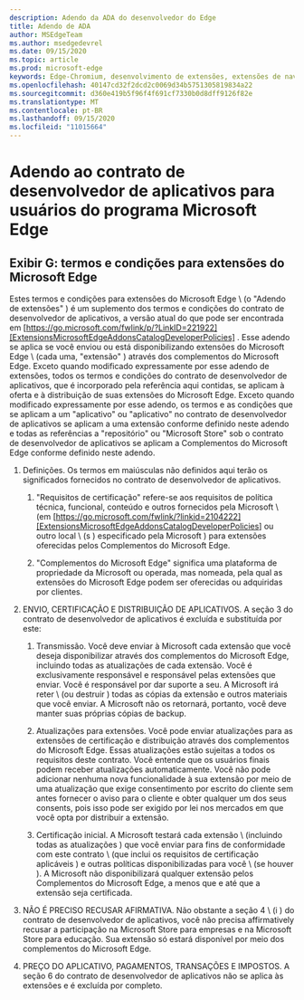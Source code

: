 ```yaml
---
description: Adendo da ADA do desenvolvedor do Edge
title: Adendo de ADA
author: MSEdgeTeam
ms.author: msedgedevrel
ms.date: 09/15/2020
ms.topic: article
ms.prod: microsoft-edge
keywords: Edge-Chromium, desenvolvimento de extensões, extensões de navegador, Complementos, centro de parceiros, desenvolvedor
ms.openlocfilehash: 40147cd32f2dcd2c0069d34b5751305819834a22
ms.sourcegitcommit: d360e419b5f96f4f691cf7330b0d8dff9126f82e
ms.translationtype: MT
ms.contentlocale: pt-BR
ms.lasthandoff: 09/15/2020
ms.locfileid: "11015664"
---
```

# Adendo ao contrato de desenvolvedor de aplicativos para usuários do programa Microsoft Edge  

## Exibir G: termos e condições para extensões do Microsoft Edge  

Estes termos e condições para extensões do Microsoft Edge \ (o "Adendo de extensões" \) é um suplemento dos termos e condições do contrato de desenvolvedor de aplicativos, a versão atual do que pode ser encontrada em [https://go.microsoft.com/fwlink/p/?LinkID=221922][ExtensionsMicrosoftEdgeAddonsCatalogDeveloperPolicies] .  Esse adendo se aplica se você enviou ou está disponibilizando extensões do Microsoft Edge \ (cada uma, "extensão" \) através dos complementos do Microsoft Edge.  Exceto quando modificado expressamente por esse adendo de extensões, todos os termos e condições do contrato de desenvolvedor de aplicativos, que é incorporado pela referência aqui contidas, se aplicam à oferta e à distribuição de suas extensões do Microsoft Edge.  Exceto quando modificado expressamente por esse adendo, os termos e as condições que se aplicam a um "aplicativo" ou "aplicativo" no contrato de desenvolvedor de aplicativos se aplicam a uma extensão conforme definido neste adendo e todas as referências a "repositório" ou "Microsoft Store" sob o contrato de desenvolvedor de aplicativos se aplicam a Complementos do Microsoft Edge conforme definido neste adendo.  

1.  Definições.  Os termos em maiúsculas não definidos aqui terão os significados fornecidos no contrato de desenvolvedor de aplicativos.  

    1.  "Requisitos de certificação" refere-se aos requisitos de política técnica, funcional, conteúdo e outros fornecidos pela Microsoft \ (em [https://go.microsoft.com/fwlink/?linkid=2104222][ExtensionsMicrosoftEdgeAddonsCatalogDeveloperPolicies] ou outro local \ (s \) especificado pela Microsoft \) para extensões oferecidas pelos Complementos do Microsoft Edge.  

    1.  "Complementos do Microsoft Edge" significa uma plataforma de propriedade da Microsoft ou operada, mas nomeada, pela qual as extensões do Microsoft Edge podem ser oferecidas ou adquiridas por clientes.

1.  ENVIO, CERTIFICAÇÃO E DISTRIBUIÇÃO DE APLICATIVOS.  A seção 3 do contrato de desenvolvedor de aplicativos é excluída e substituída por este:  

    1.  Transmissão.  Você deve enviar à Microsoft cada extensão que você deseja disponibilizar através dos complementos do Microsoft Edge, incluindo todas as atualizações de cada extensão.  Você é exclusivamente responsável e responsável pelas extensões que enviar.  Você é responsável por dar suporte a seu.  A Microsoft irá reter \ (ou destruir \) todas as cópias da extensão e outros materiais que você enviar.  A Microsoft não os retornará, portanto, você deve manter suas próprias cópias de backup.  

    1.  Atualizações para extensões.  Você pode enviar atualizações para as extensões de certificação e distribuição através dos complementos do Microsoft Edge.  Essas atualizações estão sujeitas a todos os requisitos deste contrato.  Você entende que os usuários finais podem receber atualizações automaticamente.  Você não pode adicionar nenhuma nova funcionalidade à sua extensão por meio de uma atualização que exige consentimento por escrito do cliente sem antes fornecer o aviso para o cliente e obter qualquer um dos seus consents, pois isso pode ser exigido por lei nos mercados em que você opta por distribuir a extensão.  

    1.  Certificação inicial.  A Microsoft testará cada extensão \ (incluindo todas as atualizações \) que você enviar para fins de conformidade com este contrato \ (que inclui os requisitos de certificação aplicáveis \) e outras políticas disponibilizadas para você \ (se houver \).  A Microsoft não disponibilizará qualquer extensão pelos Complementos do Microsoft Edge, a menos que e até que a extensão seja certificada.  

1.  NÃO É PRECISO RECUSAR AFIRMATIVA.  Não obstante a seção 4 \ (i \) do contrato de desenvolvedor de aplicativos, você não precisa affirmatively recusar a participação na Microsoft Store para empresas e na Microsoft Store para educação.  Sua extensão só estará disponível por meio dos complementos do Microsoft Edge.  

1.  PREÇO DO APLICATIVO, PAGAMENTOS, TRANSAÇÕES E IMPOSTOS.  A seção 6 do contrato de desenvolvedor de aplicativos não se aplica às extensões e é excluída por completo.  

<!-- image links  -->  

<!-- links -->  

[ExtensionsMicrosoftEdgeAddonsCatalogDeveloperPolicies]: developer-policies.md "Políticas de desenvolvedor de catálogo de Complementos do Microsoft Edge"  
